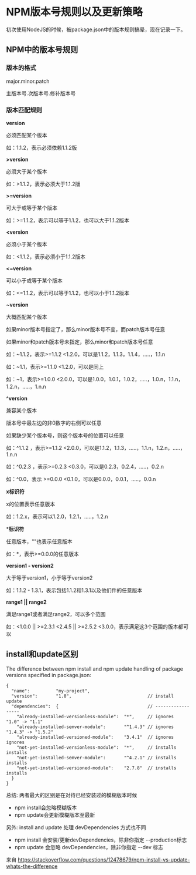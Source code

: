 # NPM版本号规则以及更新策略

初次使用NodeJS的时候，被package.json中的版本规则搞晕，现在记录一下。

## NPM中的版本号规则

### 版本的格式

major.minor.patch

主版本号.次版本号.修补版本号

### 版本匹配规则

**version**

必须匹配某个版本

如：1.1.2，表示必须依赖1.1.2版

**>version**

必须大于某个版本

如：>1.1.2，表示必须大于1.1.2版

**>=version**

可大于或等于某个版本

如：>=1.1.2，表示可以等于1.1.2，也可以大于1.1.2版本

**<version**

必须小于某个版本

如：<1.1.2，表示必须小于1.1.2版本

**<=version**

可以小于或等于某个版本

如：<=1.1.2，表示可以等于1.1.2，也可以小于1.1.2版本

**~version**

大概匹配某个版本

如果minor版本号指定了，那么minor版本号不变，而patch版本号任意

如果minor和patch版本号未指定，那么minor和patch版本号任意

如：~1.1.2，表示>=1.1.2 <1.2.0，可以是1.1.2，1.1.3，1.1.4，.....，1.1.n

如：~1.1，表示>=1.1.0 <1.2.0，可以是同上

如：~1，表示>=1.0.0 <2.0.0，可以是1.0.0，1.0.1，1.0.2，.....，1.0.n，1.1.n，1.2.n，.....，1.n.n

**^version**

兼容某个版本

版本号中最左边的非0数字的右侧可以任意

如果缺少某个版本号，则这个版本号的位置可以任意

如：^1.1.2 ，表示>=1.1.2 <2.0.0，可以是1.1.2，1.1.3，.....，1.1.n，1.2.n，.....，1.n.n

如：^0.2.3 ，表示>=0.2.3 <0.3.0，可以是0.2.3，0.2.4，.....，0.2.n

如：^0.0，表示 >=0.0.0 <0.1.0，可以是0.0.0，0.0.1，.....，0.0.n

**x标识符**

x的位置表示任意版本

如：1.2.x，表示可以1.2.0，1.2.1，.....，1.2.n

***标识符**

任意版本，""也表示任意版本

如：*，表示>=0.0.0的任意版本

**version1 - version2**

大于等于version1，小于等于version2

如：1.1.2 - 1.3.1，表示包括1.1.2和1.3.1以及他们件的任意版本

**range1 || range2**

满足range1或者满足range2，可以多个范围

如：<1.0.0 || >=2.3.1 <2.4.5 || >=2.5.2 <3.0.0，表示满足这3个范围的版本都可以

## install和update区别

The difference between npm install and npm update handling of package versions specified in package.json:

```
{
  "name":          "my-project",
  "version":       "1.0",                             // install   update
  "dependencies":  {                                  // ------------------
    "already-installed-versionless-module":  "*",     // ignores   "1.0" -> "1.1"
    "already-installed-semver-module":       "^1.4.3" // ignores   "1.4.3" -> "1.5.2"
    "already-installed-versioned-module":    "3.4.1"  // ignores   ignores
    "not-yet-installed-versionless-module":  "*",     // installs  installs
    "not-yet-installed-semver-module":       "^4.2.1" // installs  installs
    "not-yet-installed-versioned-module":    "2.7.8"  // installs  installs
  }
}
```

总结: 两者最大的区别是在对待已经安装过的模糊版本时候

* npm install会忽略模糊版本
* npm update会更新模糊版本至最新

另外: install and update 处理 devDependencies 方式也不同

* npm install 会安装/更新devDependencies，除非你指定 --production标志
* npm update 会忽略 devDependencies，除非你指定 --dev 标志

来自 <https://stackoverflow.com/questions/12478679/npm-install-vs-update-whats-the-difference>
